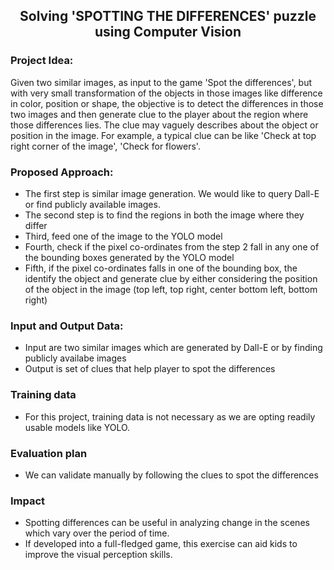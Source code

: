 <h2 align="center"> <b></b>Solving 'SPOTTING THE DIFFERENCES' puzzle using Computer Vision </h2></p>

### Project Idea: 
Given two similar images, as input to the game 'Spot the differences', but with very small transformation of the objects in those images like difference in color, position or shape,
the objective is to detect the differences in those two images and then generate clue to the player about the region where those differences lies.
The clue may vaguely describes about the object or position in the image. For example, a typical clue can be like 'Check at top right corner of the image', 'Check for flowers'.

### Proposed Approach:
* The first step is similar image generation. We would like to query Dall-E or find publicly available images.
* The second step is to find the regions in both the image where they differ
* Third, feed one of the image to the YOLO model
* Fourth, check if the pixel co-ordinates from the step 2 fall in any one of the bounding boxes generated by the YOLO model
* Fifth, if the pixel co-ordinates falls in one of the bounding box, the identify the object and generate clue by either considering the position of the object in the image (top left, top right, center
bottom left, bottom right)

### Input and Output Data:
* Input are two similar images which are generated by Dall-E or by finding publicly availabe images
* Output is set of clues that help player to spot the differences

### Training data
* For this project, training data is not necessary as we are opting readily usable models like YOLO.

### Evaluation plan
* We can validate manually by following the clues to spot the differences

### Impact
* Spotting differences can be useful in analyzing change in the scenes which vary over the period of time.
* If developed into a full-fledged game, this exercise can aid kids to improve the visual perception skills.

